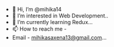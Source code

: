- 👋 Hi, I’m @mihika14
- 👀 I’m interested in Web Development..
- 🌱 I’m currently learning Redux...
- 📫 How to reach me -
- Email - mihikasaxena13@gmail.com...

<!---
mihika14/mihika14 is a ✨ special ✨ repository because its `README.md` (this file) appears on your GitHub profile.
You can click the Preview link to take a look at your changes.
--->
